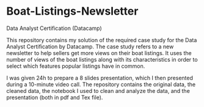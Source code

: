 # Boat-Listings-Newsletter
Data Analyst Certification (Datacamp)

This repository contains my solution of the required case study for the Data Analyst Certification by Datacamp. 
The case study refers to a new newsletter to help sellers get more views on their boat listings. It uses the number of views of the boat listings along with its characteristics in order to select which features popular listings have in common.

I was given 24h to prepare a 8 slides presentation, which I then presented during a 10-minute video call. 
The repository contains the original data, the cleaned data, the notebook I used to clean and analyze the data, and the presentation (both in pdf and Tex file).
